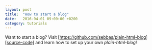 ```yaml
---
layout: post
title:  "How to start a blog"
date:   2016-04-01 09:00:00 +0200
category: tutorials
---
```


Want to start a blog? Visit [https://github.com/sebbas/plain-html-blog][source-code] and learn how to set up your own *plain-html-blog*!

[source-code]: https://github.com/sebbas/plain-html-blog